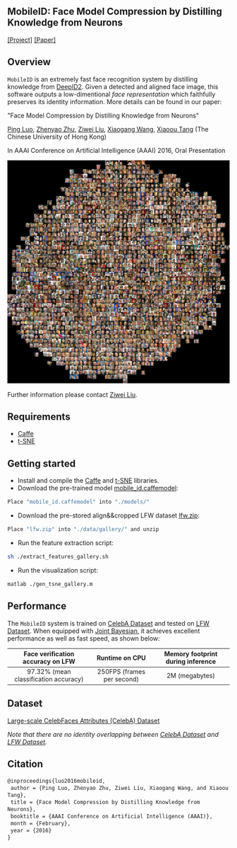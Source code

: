 ## MobileID: Face Model Compression by Distilling Knowledge from Neurons
[[Project]](http://personal.ie.cuhk.edu.hk/~lz013/projects/MobileID.html) [[Paper]](http://personal.ie.cuhk.edu.hk/~pluo/pdf/aaai16-face-model-compression.pdf)   

## Overview
`MobileID` is an extremely fast face recognition system by distilling knowledge from [DeepID2](http://www.ee.cuhk.edu.hk/~xgwang/papers/sunCWTnips14.pdf). Given a detected and aligned face image, this software outputs a low-dimentional *face representation* which faithfully preserves its identity information. More details can be found in our paper:

"Face Model Compression by Distilling Knowledge from Neurons"

[Ping Luo](http://personal.ie.cuhk.edu.hk/~pluo/), [Zhenyao Zhu](https://scholar.google.com/citations?user=r3k-4MYAAAAJ&hl=en), [Ziwei Liu](http://personal.ie.cuhk.edu.hk/~lz013/), [Xiaogang Wang](http://www.ee.cuhk.edu.hk/~xgwang/), [Xiaoou Tang](https://www.ie.cuhk.edu.hk/people/xotang.shtml) (The Chinese University of Hong Kong)   

In AAAI Conference on Artificial Intelligence (AAAI) 2016, Oral Presentation

<img src='./misc/vis_tsne_gallery.jpg' width=540>

Further information please contact [Ziwei Liu](http://personal.ie.cuhk.edu.hk/~lz013/).

## Requirements
* [Caffe](https://github.com/BVLC/caffe)
* [t-SNE](https://lvdmaaten.github.io/tsne/)

## Getting started
* Install and compile the [Caffe](https://github.com/BVLC/caffe) and [t-SNE](https://lvdmaaten.github.io/tsne/) libraries.
* Download the pre-trained model [mobile_id.caffemodel](https://drive.google.com/file/d/0B7EVK8r0v71pNDUzcTRJOGxHbjg/view?usp=sharing):
``` bash
Place "mobile_id.caffemodel" into "./models/" 
```
* Download the pre-stored align&&cropped LFW dataset [lfw.zip](https://drive.google.com/file/d/0B7EVK8r0v71pNGdPdExaemRxNlk/view?usp=sharing):
``` bash
Place "lfw.zip" into "./data/gallery/" and unzip
```
* Run the feature extraction script:
``` bash
sh ./extract_features_gallery.sh
```
* Run the visualization script:
``` bash
matlab ./gen_tsne_gallery.m
```

## Performance
The `MobileID` system is trained on [CelebA Dataset](http://mmlab.ie.cuhk.edu.hk/projects/CelebA.html) and tested on [LFW Dataset](http://vis-www.cs.umass.edu/lfw/). When equipped with [Joint Bayesian](http://www.jiansun.org/papers/ECCV12_BayesianFace.pdf), it achieves excellent performance as well as fast speed, as shown below:

| Face verification accuracy on LFW     | Runtime on CPU              | Memory footprint during inference  |
|:-------------------------------------:|:---------------------------:|:----------------------------------:|
| 97.32% (mean classification accuracy) | 250FPS (frames per second)  | 2M (megabytes)                     |

## Dataset
[Large-scale CelebFaces Attributes (CelebA) Dataset](http://mmlab.ie.cuhk.edu.hk/projects/CelebA.html)

*Note that there are no identity overlapping between [CelebA Dataset](http://mmlab.ie.cuhk.edu.hk/projects/CelebA.html) and [LFW Dataset](http://vis-www.cs.umass.edu/lfw/).*

## Citation
```
@inproceedings{luo2016mobileid,
 author = {Ping Luo, Zhenyao Zhu, Ziwei Liu, Xiaogang Wang, and Xiaoou Tang},
 title = {Face Model Compression by Distilling Knowledge from Neurons},
 booktitle = {AAAI Conference on Artificial Intelligence (AAAI)},
 month = {February},
 year = {2016} 
}
```

